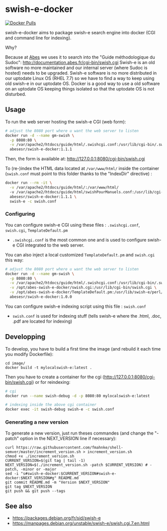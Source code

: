 # swish-e-docker

[![Docker Pulls](https://img.shields.io/docker/pulls/abesesr/swish-e-docker.svg)](https://hub.docker.com/r/abesesr/swish-e-docker/)

swish-e-docker aims to package swish-e search engine into docker (CGI and command line for indexing).

Why?

Because at [Abes](http://www.abes.fr) we uses it to search into the "Guide méthodologique du Sudoc": http://documentation.abes.fr/cgi-bin/swish.cgi
Swish-e is an old software no more maintained and our internal server (where Sudoc is hosted) needs to be upgraded. Swish-e software is no more distributed in our uptodate Linux OS (RHEL 7.7) so we have to find a way to keep using old swish-e in our uptodate OS. Docker is a good way to use a old software on an uptodate OS keeping things isolated so that the uptodate OS is not disturbed.

## Usage  

To run the web server hosting the swish-e CGI (web form):
```bash
# adjust the 8080 port where u want the web server to listen 
docker run -d --name gm-swish \
  -p 8080:80 \
  -v /var/apache2/htdocs/guide/html/.swishcgi.conf:/usr/lib/cgi-bin/.swishcgi.conf \
  abesesr/swish-e-docker:1.1.1
```
Then, the form is available at: http://127.0.0.1:8080/cgi-bin/swish.cgi

To (re-)index the HTML data located at `/var/www/html/` inside the container (`swish.conf` must point to this folder thanks to the "IndexDir" directive) :
```bash
docker run --rm -it \
  -v /var/apache2/htdocs/guide/html/:/var/www/html/
  -v /var/apache2/htdocs/guide/html/swishPourManuels.conf:/usr/lib/cgi-bin/swish.conf \
  abesesr/swish-e-docker:1.1.1 \
  swish-e -c swish.conf
```

### Configuring

You can configure swish-e CGI using these files : `.swishcgi.conf`, `swish.cgi`, `TemplateDefault.pm`
- `.swishcgi.conf` is the most common one and is used to configure swish-e CGI integrated to the web server.

You can also inject a local customized `TemplateDefault.pm` and `swish.cgi` this way:
```bash
# adjust the 8080 port where u want the web server to listen 
docker run -d --name gm-swish \
  -p 8080:80 \
  -v /var/apache2/htdocs/guide/html/.swishcgi.conf:/usr/lib/cgi-bin/.swishcgi.conf \
  -v /opt/abes-swish-e-docker/swish.cgi:/usr/lib/cgi-bin/swish.cgi \
  -v /opt/abes-swish-e-docker/TemplateDefault.pm:/usr/lib/swish-e/perl/SWISH/TemplateDefault.pm \
  abesesr/swish-e-docker:1.0.0
```

You can configure swish-e indexing script using this file : `swish.conf`
- `swish.conf` is used for indexing stuff (tells swish-e where the .html, .doc, .pdf are located for indexing)

## Developping

To develop, you have to build a first time the image (and rebuild it each time you modify Dockerfile):
```
cd image/
docker build -t mylocalswish-e:latest .
```

Then you have to create a container for the cgi (http://127.0.0.1:8080/cgi-bin/swish.cgi) or for reindexing:
```bash
# cgi
docker run --name swish-debug -d -p 8080:80 mylocalswish-e:latest

# indexing inside the above cgi container
docker exec -it swish-debug swish-e -c swish.conf
```

### Generating a new version

To generate a new version, just run theses commandes (and change the "-patch" option in the NEXT_VERSION line if necessary):
```
curl https://raw.githubusercontent.com/fmahnke/shell-semver/master/increment_version.sh > increment_version.sh
chmod +x ./increment_version.sh
CURRENT_VERSION=$(git tag | tail -1)
NEXT_VERSION=$(./increment_version.sh -patch $CURRENT_VERSION) # -patch, -minor or -major
sed -i "s#swish-e-docker:$CURRENT_VERSION#swish-e-docker:$NEXT_VERSION#g" README.md
git commit README.md -m "Version $NEXT_VERSION" 
git tag $NEXT_VERSION
git push && git push --tags
```

## See also

- https://packages.debian.org/fr/sid/swish-e
- https://manpages.debian.org/unstable/swish-e/swish.cgi.7.en.html
